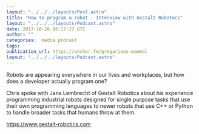 ```yaml
---
layout: "../../../layouts/Post.astro"
title: "How to program a robot - Interview with Gestalt Robotocs"
layout: "../../../layouts/Podcast.astro"
date: 2017-10-26 06:17:27 UTC
author: ""
categories:  media podcast
tags:
publication_url: https://anchor.fm/gregarious-mammal
layout: "../../../layouts/Podcast.astro"
---
```

Robots are appearing everywhere in our lives and workplaces, but how does a developer actually program one?

Chris spoke with Jans Lembrecht of Gestalt Robotics about his experience programming industrial robots designed for single purpose tasks that use their own programming languages to newer robots that use C++ or Python to handle broader tasks that humans throw at them.

https://www.gestalt-robotics.com